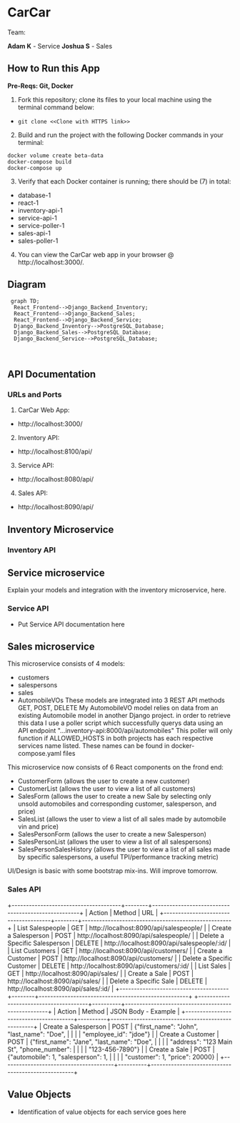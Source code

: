 # CarCar

Team:

**Adam K** - Service
**Joshua S** - Sales

## How to Run this App

**Pre-Reqs: Git, Docker**
​
1. Fork this repository; clone its files to your local machine using the terminal command below:
- `git clone <<Clone with HTTPS link>>`
​
2. Build and run the project with the following Docker commands in your terminal:
```
docker volume create beta-data
docker-compose build
docker-compose up
```
3. Verify that each Docker container is running; there should be (7) in total:
- database-1
- react-1
- inventory-api-1
- service-api-1
- service-poller-1
- sales-api-1
- sales-poller-1
​
4. You can view the CarCar web app in your browser @ http://localhost:3000/.
​
## Diagram
```mermaid
 graph TD;
  React_Frontend-->Django_Backend_Inventory;
  React_Frontend-->Django_Backend_Sales;
  React_Frontend-->Django_Backend_Service;
  Django_Backend_Inventory-->PostgreSQL_Database;
  Django_Backend_Sales-->PostgreSQL_Database;
  Django_Backend_Service-->PostgreSQL_Database;
```

​
## API Documentation

### URLs and Ports

1. CarCar Web App:
- http://localhost:3000/

2. Inventory API:
- http://localhost:8100/api/

3. Service API:
- http://localhost:8080/api/

4. Sales API:
- http://localhost:8090/api/

## Inventory Microservice

### Inventory API

## Service microservice

Explain your models and integration with the inventory
microservice, here.

### Service API
 - Put Service API documentation here

## Sales microservice

This microservice consists of 4 models:
- customers
- salespersons
- sales
- AutomobileVOs
These models are integrated into 3 REST API methods GET, POST, DELETE
My AutomobileVO model relies on data from an existing Automobile model in another Django project.
in order to retrieve this data I use a poller script which successfully querys data using an API endpoint "...inventory-api:8000/api/automobiles"
This poller will only function if ALLOWED_HOSTS in both projects has each respective services name listed. These names can be found in docker-compose.yaml files

This microservice now consists of 6 React components on the frond end:
- CustomerForm (allows the user to create a new customer)
- CustomerList (allows the user to view a list of all customers)
- SalesForm    (allows the user to create a new Sale by selecting only unsold automobiles and corresponding customer, salesperson, and price)
- SalesList    (allows the user to view a list of all sales made by automobile vin and price)
- SalesPersonForm (allows the user to create a new Salesperson)
- SalesPersonList (allows the user to view a list of all salespersons)
- SalesPersonSalesHistory (allows the user to view a list of all sales made by specific salespersons, a useful TPI/performance tracking metric)

UI/Design is basic with some bootstrap mix-ins. Will improve tomorrow.

### Sales API
+--------------------------------------+--------+----------------------------------------------------+
|                Action                | Method |                        URL                         |
+--------------------------------------+--------+----------------------------------------------------+
| List Salespeople                     | GET    | http://localhost:8090/api/salespeople/             |
| Create a Salesperson                 | POST   | http://localhost:8090/api/salespeople/             |
| Delete a Specific Salesperson        | DELETE | http://localhost:8090/api/salespeople/:id/         |
| List Customers                       | GET    | http://localhost:8090/api/customers/               |
| Create a Customer                    | POST   | http://localhost:8090/api/customers/               |
| Delete a Specific Customer           | DELETE | http://localhost:8090/api/customers/:id/           |
| List Sales                           | GET    | http://localhost:8090/api/sales/                   |
| Create a Sale                        | POST   | http://localhost:8090/api/sales/                   |
| Delete a Specific Sale               | DELETE | http://localhost:8090/api/sales/:id/               |
+--------------------------------------+--------+----------------------------------------------------+
+---------------------------------------+----------+---------------------------------------------------+
|                Action                 |  Method  |                JSON Body - Example                |
+---------------------------------------+----------+---------------------------------------------------+
| Create a Salesperson                  | POST     |  {"first_name": "John", "last_name": "Doe",       |
|                                       |          |   "employee_id": "jdoe"}                          |
| Create a Customer                     | POST     |  {"first_name": "Jane", "last_name": "Doe",       |
|                                       |          |   "address": "123 Main St", "phone_number":       |
|                                       |          |   "123-456-7890"}                                 |
| Create a Sale                         | POST     |  {"automobile": 1, "salesperson": 1,              |
|                                       |          |   "customer": 1, "price": 20000}                  |
+---------------------------------------+----------+---------------------------------------------------+



## Value Objects
 - Identification of value objects for each service goes here
